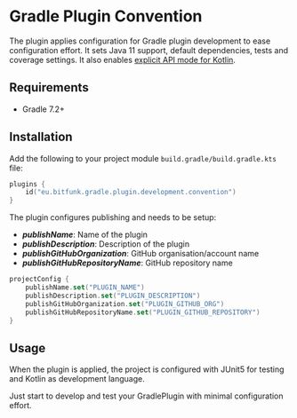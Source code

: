 # Gradle Plugin Convention

The plugin applies configuration for Gradle plugin development to ease configuration effort. It sets Java 11 support, default dependencies, tests and coverage settings. It also enables [explicit API mode for Kotlin](https://kotlinlang.org/docs/whatsnew14.html#explicit-api-mode-for-library-authors).

## Requirements

- Gradle 7.2+

## Installation

Add the following to your project module `build.gradle/build.gradle.kts` file:

```kotlin
plugins {
    id("eu.bitfunk.gradle.plugin.development.convention")
}
```

The plugin configures publishing and needs to be setup:

- **_publishName_**: Name of the plugin
- **_publishDescription_**: Description of the plugin
- **_publishGitHubOrganization_**: GitHub organisation/account name
- **_publishGitHubRepositoryName_**: GitHub repository name

```kotlin
projectConfig {
    publishName.set("PLUGIN_NAME")
    publishDescription.set("PLUGIN_DESCRIPTION")
    publishGitHubOrganization.set("PLUGIN_GITHUB_ORG")
    publishGitHubRepositoryName.set("PLUGIN_GITHUB_REPOSITORY")
}
```

## Usage

When the plugin is applied, the project is configured with JUnit5 for testing and Kotlin as development language.

Just start to develop and test your GradlePlugin with minimal configuration effort.
